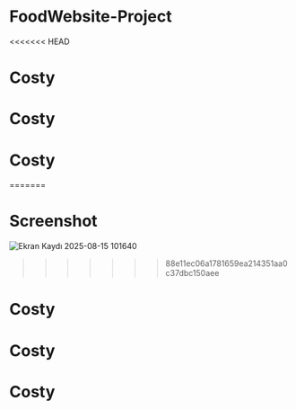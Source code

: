

# FoodWebsite-Project
<<<<<<< HEAD
# Costy
# Costy
# Costy
=======

# Screenshot
![Ekran Kaydı 2025-08-15 101640](https://github.com/user-attachments/assets/aa71bcf4-2d4f-4c7f-a110-dfa98a305a96)
>>>>>>> 88e11ec06a1781659ea214351aa0c37dbc150aee
# Costy
# Costy
# Costy
